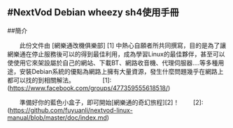 #NextVod Debian wheezy sh4使用手冊
---

##簡介

　　此份文件由 [網樂通改機俱樂部] [1] 中熱心自願者所共同撰寫，目的是為了讓網樂通在停止服務後可以的得到最佳利用，成為學習Linux的最佳夥伴，甚至可以使使用它來架設屬於自己的網站、下載BT、網路收音機、代理伺服器....等多種用途，安裝Debian系統的優點為網路上擁有大量資源，發生什麼問題幾乎在網路上都可以找的到相關解法。
　　
　　[1]:(https://www.facebook.com/groups/477359555618518/)

　　準備好你的藍色小盒子，即可開始[網樂通的奇幻旅程][2]！
　　[2]:(https://github.com/fuyuanli/nextvod-linux-manual/blob/master/doc/index.md)
